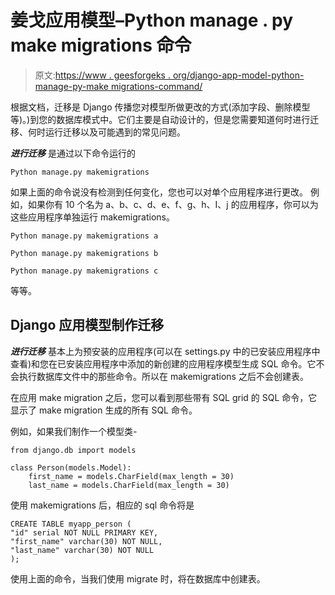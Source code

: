 # 姜戈应用模型–Python manage . py make migrations 命令

> 原文:[https://www . geesforgeks . org/django-app-model-python-manage-py-make migrations-command/](https://www.geeksforgeeks.org/django-app-model-python-manage-py-makemigrations-command/)

根据文档，迁移是 Django 传播您对模型所做更改的方式(添加字段、删除模型等)。)到您的数据库模式中。它们主要是自动设计的，但是您需要知道何时进行迁移、何时运行迁移以及可能遇到的常见问题。

***进行迁移*** 是通过以下命令运行的

```
Python manage.py makemigrations
```

如果上面的命令说没有检测到任何变化，您也可以对单个应用程序进行更改。
例如，如果你有 10 个名为 a、b、c、d、e、f、g、h、I、j 的应用程序，你可以为这些应用程序单独运行 makemigrations。

```
Python manage.py makemigrations a 
```

```
Python manage.py makemigrations b 
```

```
Python manage.py makemigrations c 
```

等等。

## Django 应用模型制作迁移

***进行迁移*** 基本上为预安装的应用程序(可以在 settings.py 中的已安装应用程序中查看)和您在已安装应用程序中添加的新创建的应用程序模型生成 SQL 命令。它不会执行数据库文件中的那些命令。所以在 makemigrations 之后不会创建表。

在应用 make migration 之后，您可以看到那些带有 SQL grid 的 SQL 命令，它显示了 make migration 生成的所有 SQL 命令。

例如，如果我们制作一个模型类-

```
from django.db import models

class Person(models.Model):
    first_name = models.CharField(max_length = 30)
    last_name = models.CharField(max_length = 30)
```

使用 makemigrations 后，相应的 sql 命令将是

```
CREATE TABLE myapp_person (
"id" serial NOT NULL PRIMARY KEY,
"first_name" varchar(30) NOT NULL,
"last_name" varchar(30) NOT NULL
);

```

使用上面的命令，当我们使用 migrate 时，将在数据库中创建表。